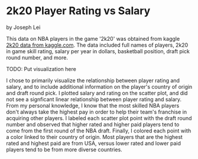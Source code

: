 # 2k20 Player Rating vs Salary

by Joseph Lei

This data on NBA players in the game '2k20' was obtained from kaggle [2k20 data from kaggle.com](https://www.kaggle.com/isaienkov/nba2k20-player-dataset). The data included full names of players, 2k20 in game skill rating, salary per year in dollars, basketball position, draft pick round number, and more. 

TODO: Put visualization here

I chose to primarily visualize the relationship between player rating and salary, and to include additional information on the player's country of origin and draft round pick. I plotted salary and rating on the scatter plot, and did not see a signficant linear relationship between player rating and salary. From my personal knowledge, I know that the most skilled NBA players don't always take the highest pay in order to help their team's franchise in acquiring other players. I labeled each scatter plot point with the draft round number and observed that higher rated and higher paid players tend to come from the first round of the NBA draft. Finally, I colored each point with a color linked to their country of origin. Most players that are the highest rated and highest paid are from USA, versus lower rated and lower paid players tend to be from more diverse countries.

